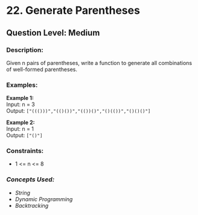 # 22. Generate Parentheses
## Question Level: Medium
### Description:
Given n pairs of parentheses, write a function to generate all combinations of well-formed parentheses.

### Examples:
<b>Example 1:</b><br>
Input: n = 3<br>
Output: ``["((()))","(()())","(())()","()(())","()()()"]``<br>

<b>Example 2:</b><br>
Input: n = 1<br>
Output: ``["()"]``<br>

### Constraints:

- 1 <= n <= 8

### <i>Concepts Used:
- String
- Dynamic Programming
- Backtracking </i>